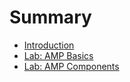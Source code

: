 # Summary

* [Introduction](README.md)
* [Lab: AMP Basics](docs/lab-amp-basics.md)
* [Lab: AMP Components](docs/lab-amp-components.md)

